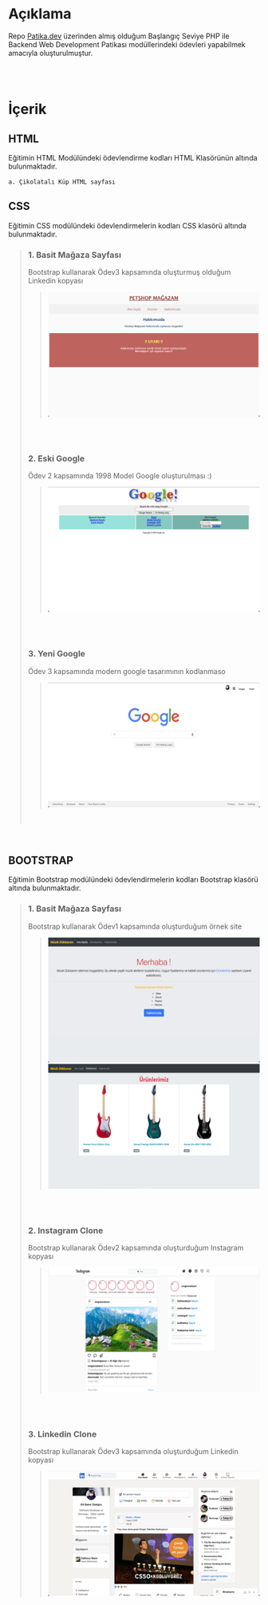 # Açıklama

Repo [Patika.dev](https://www.patika.dev/) üzerinden almış olduğum Başlangıç Seviye PHP ile Backend Web Development Patikası modüllerindeki ödevleri yapabilmek amacıyla oluşturulmuştur.

<br>
<br>

İçerik
==============
## HTML

Eğitimin HTML Modülündeki ödevlendirme kodları HTML Klasörünün altında bulunmaktadır.

    a. Çikolatalı Küp HTML sayfası

## CSS

Eğitimin CSS modülündeki ödevlendirmelerin kodları CSS klasörü altında bulunmaktadır.
    
> ### 1. Basit Mağaza Sayfası
> 
> Bootstrap kullanarak Ödev3 kapsamında oluşturmuş olduğum Linkedin kopyası
>> <img src="https://raw.githubusercontent.com/ElifBahar/Patika.dev-BaslangicSeviyePHP/master/CSS/odev1/odev1ProjectImage.png" height="250" width="450" >
> <br>
> <br>
>
> ### 2. Eski Google
> 
> Ödev 2 kapsamında 1998 Model Google oluşturulması :)
>> <img src="https://raw.githubusercontent.com/ElifBahar/Patika.dev-BaslangicSeviyePHP/master/CSS/odev2/odev2ProjectImage.png" height="250" width="450" >
> <br>
> <br>
>
> ### 3. Yeni Google
>
> Ödev 3 kapsamında modern google tasarımının kodlanmaso
>> <img src="https://raw.githubusercontent.com/ElifBahar/Patika.dev-BaslangicSeviyePHP/master/CSS/odev3/assets/odev3ProjectImage.png" height="250" width="450">
> <br>
<br>

BOOTSTRAP
-------
Eğitimin Bootstrap modülündeki ödevlendirmelerin kodları Bootstrap klasörü altında bulunmaktadır.

> ### 1. Basit Mağaza Sayfası
>
> Bootstrap kullanarak Ödev1 kapsamında oluşturduğum örnek site
>
>> <img src="https://raw.githubusercontent.com/ElifBahar/Patika.dev-BaslangicSeviyePHP/master/BOOTSTRAP/odev1/odev1ProjectImage.png" height="250" width="450" >
>> <img src="https://raw.githubusercontent.com/ElifBahar/Patika.dev-BaslangicSeviyePHP/master/BOOTSTRAP/odev1/odev1ProjectImage2.PNG" height="250" width="450" >
> <br>
> <br>
>
> ### 2. Instagram Clone
> 
> Bootstrap kullanarak Ödev2 kapsamında oluşturduğum Instagram kopyası
>
>> <img src="https://raw.githubusercontent.com/ElifBahar/Patika.dev-BaslangicSeviyePHP/master/BOOTSTRAP/odev2/assets/odev2ProjectImage1.PNG" height="250" width="450" >
> <br>
> <br>
>
> ### 3. Linkedin Clone
>
> Bootstrap kullanarak Ödev3 kapsamında oluşturduğum Linkedin kopyası
>
>> <img src="https://raw.githubusercontent.com/ElifBahar/Patika.dev-BaslangicSeviyePHP/master/BOOTSTRAP/odev3/assets/odev3ProjectPreview.png" height="250" width="450" >
